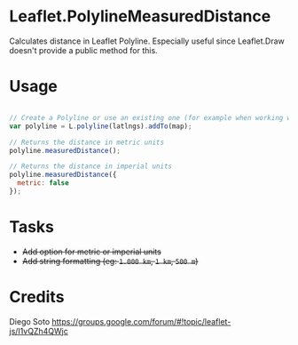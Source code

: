 Leaflet.PolylineMeasuredDistance
================================

Calculates distance in Leaflet Polyline. Especially useful since Leaflet.Draw doesn't provide a public method for this.

Usage
=====

```JavaScript

// Create a Polyline or use an existing one (for example when working with Leaflet.Draw)
var polyline = L.polyline(latlngs).addTo(map);

// Returns the distance in metric units
polyline.measuredDistance();

// Returns the distance in imperial units
polyline.measuredDistance({
  metric: false
});

```

Tasks
=====

- ~~Add option for metric or imperial units~~
- ~~Add string formatting (eg: `1.000 km`, `1 km`, `500 m`)~~


Credits
=======

Diego Soto
https://groups.google.com/forum/#!topic/leaflet-js/I1vQZh4QWjc
